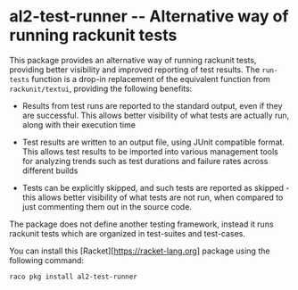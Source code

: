 # al2-test-runner -- Alternative way of running rackunit tests

This package provides an alternative way of running rackunit tests, providing
better visibility and improved reporting of test results. The `run-tests`
function is a drop-in replacement of the equivalent function from
`rackunit/textui`, providing the following benefits:

* Results from test runs are reported to the standard output, even if they are
  successful. This allows better visibility of what tests are actually run,
  along with their execution time

* Test results are written to an output file, using JUnit compatible
  format. This allows test results to be imported into various management
  tools for analyzing trends such as test durations and failure rates across
  different builds

* Tests can be explicitly skipped, and such tests are reported as skipped -
  this allows better visibility of what tests are not run, when compared to
  just commenting them out in the source code.

The package does not define another testing framework, instead it runs
rackunit tests which are organized in test-suites and test-cases.

You can install this [Racket][https://racket-lang.org] package using the
following command:

```
raco pkg install al2-test-runner
```
